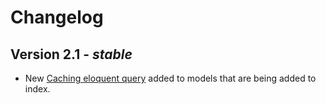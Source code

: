 # Changelog

## Version 2.1 - _stable_ 
- New [Caching eloquent query][Eloquent Caching Index] added to models that are being added to index.

[Eloquent Caching Index]: https://github.com/pomirleanu/eloquent-elastic#caching 